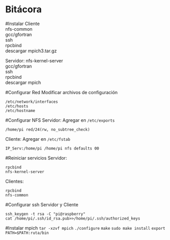 # Bitácora

#Instalar
Cliente  
nfs-common  
gcc/gfortran  
ssh  
rpcbind  
descargar mpich3.tar.gz  

Servidor:
nfs-kernel-server  
gcc/gfortran  
ssh  
rpcbind  
descargar mpich  

#Configurar Red
Modificar archivos de configuración
```
/etc/network/interfaces
/etc/hosts
/etc/hostname
```

#Configurar NFS
Servidor: Agregar en 
`/etc/exports`

`/home/pi red/24(rw, no_subtree_check)`

Cliente: Agregar en `/etc/fstab`

`IP_Serv:/home/pi /home/pi nfs defaults 00`

#Reiniciar servicios
Servidor:
```
rpcbind
nfs-kernel-server
```

Clientes:
```
rpcbind
nfs-common
```
#Configurar ssh
Servidor y Cliente
```
ssh_keygen -t rsa -C "pi@raspberry"
cat /home/pi/.ssh/id_rsa.pub>>/home/pi/.ssh/authorized_keys
```

#Instalar mpich
`tar -xzvf mpich`
`./configure`
`make`
`sudo make install`
`export PATH=$PATH:ruta/bin`
